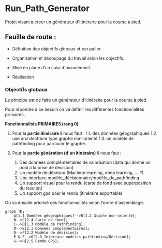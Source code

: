# Run_Path_Generator
Projet visant à créer un générateur d'itinéraire pour la course à pied.

## Feuille de route :

* Définition des objectifs globaux et par palier.

* Organisation et découpage du travail selon les objectifs.

* Mise en place d'un suivi d'avancement.

* Réalisation


### Objectifs globaux
Le principe est de faire un générateur d'itinéraire pour la course à pied.

Pour répondre à ce besoin on va définir les différentes fonctionnalités primaires.

**Fonctionnalités PRIMAIRES (rang 0)**
1. Pour la **partie itinéraire** il nous faut :
   1.1. des données géographiques
   1.2. une architechture type graphe non-orienté
   1.3. un modèle de pathfinding pour parcourir le graphe.

2. Pour la **partie génération (d'un itinéraire)** il nous faut :
   1. Des données complémentaires de valorisation (data qui donne un poid à la prise de décision)
   2. Un modèle de décision (Machine learning, deep learning, ... ?)
   3. Une interface modèle_décisionnaire/modèle_de_pathfinding
   4. Un support visuel pour le rendu (carte de fond avec superposition du résultat)
   5. Un support gps pour le rendu (itinéraire exportable)
  
On va ensuite priorisé ces fonctionnalités selon l'ordre d'assemblage.

```mermaid
graph TD;
    A[1.1 Données géographiques]-->B[1.2 Graphe non-orienté];
    B-->C[2.4 Carte de fond];
    C-->D[1.3 Modèle de Pathfinding];
    D-->E[2.1 Données complémentaires];
    D-->F[2.2 Modèle de décision];
    E & F-->G[2.3 Interface modèles pathfinding/Décision];
    G-->H[2.5 Rendu GPS];
```
